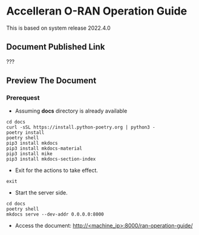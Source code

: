 # Accelleran O-RAN Operation Guide

This is based on system release 2022.4.0

## Document Published Link

???

## Preview The Document

### Prerequest

- Assuming **docs** directory is already available
```
cd docs
curl -sSL https://install.python-poetry.org | python3 -
poetry install
poetry shell
pip3 install mkdocs
pip3 install mkdocs-material
pip3 install mike
pip3 install mkdocs-section-index
```
- Exit for the actions to take effect.
```
exit
```
- Start the server side.
```
cd docs
poetry shell
mkdocs serve --dev-addr 0.0.0.0:8000
```
- Access the document: 
[http://<machine_ip>:8000/ran-operation-guide/](http://<machine_ip>:8000/ran-operation-guide/)